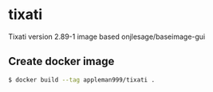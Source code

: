 # tixati
Tixati version 2.89-1 image based onjlesage/baseimage-gui

## Create docker image
```bash
$ docker build --tag appleman999/tixati .
```

